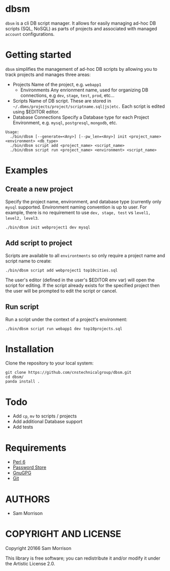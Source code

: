 dbsm
====

`dbsm` is a cli DB script manager. It allows for easily managing ad-hoc DB scripts (SQL, NoSQL) as parts of projects and associated with managed `account` configurations. 

Getting started
===============

`dbsm` simplifies the management of ad-hoc DB scripts by allowing you to track projects and manages three areas:

* Projects
    Name of the project, e.g. `webapp1`
  * Environments
    Any enrionment name, used for organizing DB connections, e.g `dev`, `stage`, `test`, `prod`, etc... 
* Scripts
    Name of DB script. These are stored in `~/.dbms/projects/project/scriptname.sql|js|etc.`
    Each script is edited using $EDITOR editor.
* Database Connections
   Specify a Database type for each Project Environment, e.g. `mysql`, `postgresql`, `mongodb`, etc.

```
Usage:
  ./bin/dbsm [--generate=<Any>] [--pw_len=<Any>] init <project_name> <environment> <db_type> 
  ./bin/dbsm script add <project_name> <script_name> 
  ./bin/dbsm script run <project_name> <environment> <script_name>

```

Examples
========

## Create a new project

Specify the project name, environment, and database type (currently only `mysql` supported. Environment naming convention is up to user. For example, there is no requirement to use `dev, stage, test` vs `level1, level2, level3`.

```
./bin/dbsm init webproject1 dev mysql
```

## Add script to project

Scripts are available to all `environtments` so only require a project name and script name to create:

```
./bin/dbsm script add webproject1 top10cities.sql
```

The user's editor (defined in the user's $EDITOR env var) will open the script for editing. If the script already exists for the specified project then the user will be prompted to edit the script or cancel.

## Run script

Run a script under the context of a project's environment:

```
./bin/dbsm script run webapp1 dev top10projects.sql
```

Installation
============

Clone the repository to your local system:

```
git clone https://github.com/cnstechnicalgroup/dbsm.git
cd dbsm/
panda install .
```

Todo
====

* Add `cp`, `mv` to scripts / projects
* Add additional Database support
* Add tests

Requirements
============

* [Perl 6](http://perl6.org/)
* [Password Store](https://www.passwordstore.org/)
* [GnuGPG](https://gnupg.org/)
* [Git](https://git-scm.com/)


AUTHORS
=======

  * Sam Morrison

COPYRIGHT AND LICENSE
=====================

Copyright 20166 Sam Morrison

This library is free software; you can redistribute it and/or modify it under the Artistic License 2.0.

